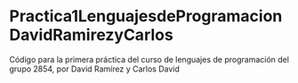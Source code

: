 # Practica1LenguajesdeProgramacionDavidRamirezyCarlos
Código para la primera práctica del curso de lenguajes de programación del grupo 2854, por David Ramírez y Carlos David
